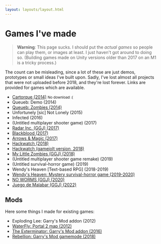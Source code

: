```yaml
---
layout: layouts/layout.html
---
```


# Games I've made

> **Warning**: This page sucks. 
> I should put the *actual games* so people can play them, or images at least. I just haven't got around to doing so.
> (Building games made on Unity versions older than 2017 on an M1 is a tricky process.)

The count can be misleading, since a lot of these are just demos, prototypes or small ideas I've built upon.
Sadly, I've lost almost all projects that were not uploaded before 2018, and they're lost forever.
Links are provided for games which are available.

- [Cartorque (2014)](https://sinono3.itch.io/cartorque) <small>No download :(</small>
- Queueb: Demo (2014)
- [Queueb: Zombies (2014)](https://sinono3.itch.io/queueb-zombies)
- Unfortunely [sic] Not Lonely (2015)
- Infected (2016)
- (Untitled multiplayer shooter game) (2017)
- [Radar Inc. (GGJ) (2017)](https://v3.globalgamejam.org/2017/games/radar-inc)
- [Blackblood (2017)](https://gamejolt.com/games/blackblood/78829)
- [Arrows & Magic (2017)](https://gamejolt.com/games/arrowsandmagic/249740)
- [Hackwatch (2018)](https://sinono3.itch.io/hackwatch)
- [Hackwatch (gamejolt version, 2018)](https://gamejolt.com/games/hackwatch/247917)
- [My Little Zombies (GGJ) (2018)](https://v3.globalgamejam.org/2018/games/my-little-zombies)
- (Untitled multiplayer shooter game remake) (2019)
- (Untitled survival-horror game) (2019)
- Wendy's Heaven [Text-based RPG] (2018-2019)
- [Wendy's Heaven: Mystery survival-horror game (2019-2020)](https://sinono3.itch.io/wendy)
- [NO WORMS (GGJ) (2020)](https://v3.globalgamejam.org/2020/games/no-worms-0)
- [Juego de Malabar (GGJ) (2022)](https://v3.globalgamejam.org/2022/games/juego-de-malabar-5)

## Mods

Here some things I made for existing games:

- Exploding Lee: Garry's Mod addon (2012)
- [WaterFly: Portal 2 map (2012)](https://steamcommunity.com/sharedfiles/filedetails/?id=110717686)
- [The Exterminator: Garry's Mod addon (2016)](https://steamcommunity.com/sharedfiles/filedetails/?id=434143370)
- [Rebellion: Garry's Mod gamemode (2018)](https://steamcommunity.com/sharedfiles/filedetails/?id=839744028)
